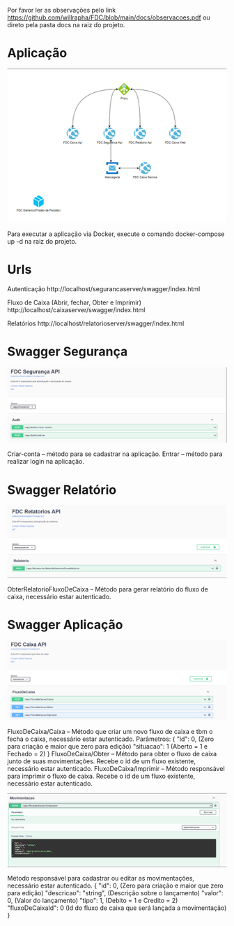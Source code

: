 Por favor ler as observações pelo link https://github.com/willrapha/FDC/blob/main/docs/observacoes.pdf ou direto pela pasta docs na raiz do projeto.

# Aplicação

![alt text](docs/aplicacao.png)

Para executar a aplicação via Docker, execute o comando docker-compose up -d na raiz do projeto.

# Urls

Autenticação
http://localhost/segurancaserver/swagger/index.html

Fluxo de Caixa (Abrir, fechar, Obter e Imprimir)
http://localhost/caixaserver/swagger/index.html

Relatórios
http://localhost/relatorioserver/swagger/index.html 

# Swagger Segurança

![alt text](docs/seguranca.png)

Criar-conta – método para se cadastrar na aplicação.
Entrar – método para realizar login na aplicação.

# Swagger Relatório

![alt text](docs/relatorio.png)

ObterRelatorioFluxoDeCaixa – Método para gerar relatório do fluxo de caixa, necessário estar autenticado.

# Swagger Aplicação

![alt text](docs/caixa.png)

FluxoDeCaixa/Caixa – Método que criar um novo fluxo de caixa e tbm o fecha o caixa, necessário estar autenticado.
Parâmetros: 
{
  "id": 0, (Zero para criação e maior que zero para edição)
  "situacao": 1 (Aberto = 1 e Fechado = 2)
}
FluxoDeCaixa/Obter – Método para obter o fluxo de caixa junto de suas movimentações. Recebe o id de um fluxo existente, necessário estar autenticado.
FluxoDeCaixa/Imprimir – Método responsável para imprimir o fluxo de caixa. Recebe o id de um fluxo existente, necessário estar autenticado.

![alt text](docs/movimentacao.png)

Método responsável para cadastrar ou editar as movimentações, necessário estar autenticado.
{
  "id": 0, (Zero para criação e maior que zero para edição)
  "descricao": "string", (Descrição sobre o lançamento)
  "valor": 0, (Valor do lançamento)
  "tipo": 1, (Debito = 1 e Credito = 2)
  "fluxoDeCaixaId": 0 (Id do fluxo de caixa que será lançada a movimentação)
}


